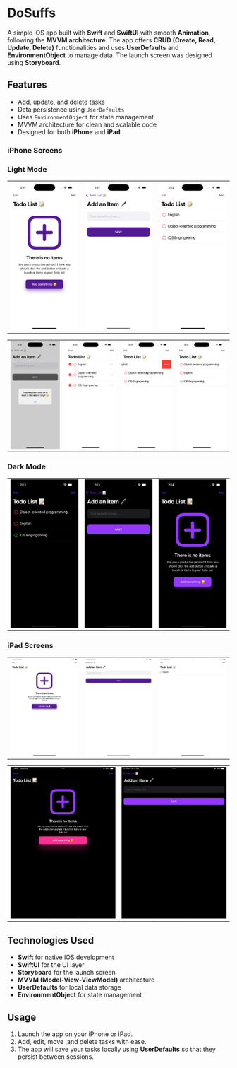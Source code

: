 
# DoSuffs

A simple iOS app built with **Swift** and **SwiftUI** with smooth **Animation**, following the **MVVM architecture**. The app offers **CRUD (Create, Read, Update, Delete)** functionalities and uses **UserDefaults** and **EnvironmentObject** to manage data. The launch screen was designed using **Storyboard**.

## Features
- Add, update, and delete tasks
- Data persistence using `UserDefaults`
- Uses `EnvironmentObject` for state management
- MVVM architecture for clean and scalable code
- Designed for both **iPhone** and **iPad**

### iPhone Screens
### Light Mode

<table>
  <tr>
    <td><img src="screenshots/15.png" alt="" width="300"/></td>
    <td><img src="screenshots/14.png" alt="" width="300"/></td>
    <td><img src="screenshots/13.png" alt="" width="300"/></td>
  </tr>
</table>

<table>
  <tr>
    <td><img src="screenshots/12.png" alt="" width="300"/></td>
    <td><img src="screenshots/11.png" alt="" width="300"/></td>
    <td><img src="screenshots/10.png" alt="" width="300"/></td>
    <td><img src="screenshots/9.png" alt="" width="300"/></td>
  </tr>
</table>

### Dark Mode

<table>
  <tr>
    <td><img src="screenshots/8.png" alt="" width="300"/></td>
    <td><img src="screenshots/7.png" alt="" width="300"/></td>
    <td><img src="screenshots/6.png" alt="" width="300"/></td>
  </tr>
</table>

### iPad Screens
<table>
  <tr>
    <td><img src="screenshots/5.png" alt="" width="300"/></td>
    <td><img src="screenshots/4.png" alt="" width="300"/></td>
    <td><img src="screenshots/3.png" alt="" width="300"/></td>
  </tr>
</table>

<table>
  <tr>
    <td><img src="screenshots/2.png" alt="" width="300"/></td>
    <td><img src="screenshots/1.png" alt="" width="300"/></td>
  </tr>
</table>

## Technologies Used
- **Swift** for native iOS development
- **SwiftUI** for the UI layer
- **Storyboard** for the launch screen
- **MVVM (Model-View-ViewModel)** architecture
- **UserDefaults** for local data storage
- **EnvironmentObject** for state management

## Usage
1. Launch the app on your iPhone or iPad.
2. Add, edit, move ,and delete tasks with ease.
3. The app will save your tasks locally using **UserDefaults** so that they persist between sessions.
